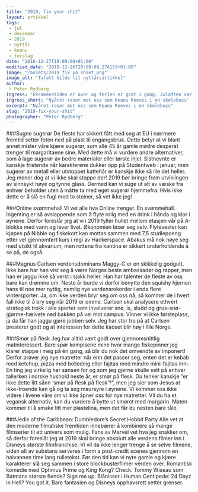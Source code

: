 ```yaml
---
title: "2019, fix your shit"
layout: artikkel
tags: 
 - jul
 - desember
 - 2019
 - nyttår
 - keanu
 - forslag
date: "2018-12-27T10:00:00+01:00"
modified_date: "2018-12-26T20:50:09.274153+01:00"
image: "/assets/2019 fix ya shiet.png"
image_alt: "Tafatt bilde til nyttårsartikkel"
author:
 - Peter Rydberg
ingress: "Eksamenstiden er over og ferien er godt i gang. Julaften var brått kommet og gått før noen av oss rakk å si “Pinnekjøttet sitter fast i luftrøret mitt”, men det hele er ikke over. Vi har fremdeles en solid uke med fråtsing og politisk familiediskusjon å kose oss med. Det hele avsluttes med et nyttårssmell natt til 1. januar. Hva skjer så? 2018 var fett, men på ingen måte perfekt. Om vi selv setter til side hele greia med Kevin Spaceys tenåringsfase, er det likevel en del ting jeg gjerne vil rette opp på før neste år. Under høy påvirkning av akevitt og juleøl, presenterer jeg mine forslag for et bedre 2019!"
ingress_short: "Nyåret raser mot oss som Keanu Reeves i en skolebuss"
excerpt: "Nyåret raser mot oss som Keanu Reeves i en skolebuss"
slug: "2019-fix-your-shit"
photographer: "Peter Rydberg"
---
```

###Sugne sugerør
De fleste har sikkert fått med seg at EU i nærmere fremtid setter foten ned på plast til engangsbruk. Dette betyr at vi blant annet mister våre kjære sugerør, som alle 45 år gamle mødre desperat trenger til margaritaene sine. Med dette må vi vurdere andre alternativer, som å lage sugerør av bedre materialer eller tørste ihjel. Sistnevnte er kanskje fristende når karakterene dukker opp på Studentweb i januar, men sugerør av metall eller utstoppet kattehår er kanskje ikke så ille det heller. Jeg mener dog at vi ikke skal stoppe der! 2019 bør bringe frem utviklingen av sinnsykt høye og tynne glass. Dermed kan vi suge ut alt av væske fra enhver beholder uten å måtte ta med eget sugerør hjemmefra. Hvis ikke dette er å slå en fugl med to steiner, så vet ikke jeg!

###Online svømmehall
Vi vet alle hva Online trenger. En svømmehall. Ingenting er så avslappende som å flyte rolig med en drink i hånda og klor i øynene. Derfor foreslår jeg at vi i 2019 fyller hullet mellom etasjen vår på A-blokka med vann og lever livet. Økonomien løser seg selv. Flytevester kan kjøpes på Nibble og fiskekort kan mottas sammen med 7,5 studiepoeng etter vel gjennomført kurs i regi av Hackerspace. Abakus må nok nøye seg med utsikt til akvarium, men rottene fra kantina er sikkert underholdende å se på, de også.

###Magnus Carlsen verdensdominans
Maggy-C er en skikkelig godgutt. Ikke bare har han vist seg å være Norges beste ambassadør og rapper, men han er jaggu ikke så verst i sjakk heller. Han har talenter de fleste av oss bare kan drømme om. Neste år burde vi derfor benytte den squishy hjernen hans til noe mer nyttig, nemlig nye verdensrekorder i enda flere vintersporter. Ja, om ikke verden bryr seg om oss nå, så kommer de i hvert fall ikke til å bry seg når 2019 er omme. Carlsen skal analysere ethvert strategisk trekk i alle sporter som involverer snø, is, sludd og grus-snø-gjørme-hælvete ned bakken på vei mot campus. Vinner vi ikke førsteplass, ja da får han jaggu gjøre jobben selv. Jeg har stor tro på at Carlsen presterer godt og at interessen for dette kaoset blir høy i lille Norge.

###Smør på flesk
Jeg har alltid vært godt over gjennomsnittlig matinteressert. Bare spør kompisene mine hvor mange fiskepinner jeg klarer stappe i meg på én gang, så blir du nok det omvendte av imponert! Derfor prøver jeg nye matretter når enn det passer seg, enten det er kebab med ketchup, pizza med bolledeig eller fajitas med mindre mini-fajitas inni. En ting jeg virkelig har sansen for og som jeg gjerne skulle sett på enhver tallerken i norske hushold neste år, er smør på flesk. Du tenker kanskje “er ikke dette litt sånn ‘smør på flesk på flesk’?”, men jeg sier som Jesus at ikke-troende kan gå og ta seg maursyre i øynene. Vi kommer oss ikke videre i livene våre om vi ikke åpner oss for nye matretter. Vil du ha et vegansk alternativ, kan du vurdere å bytte ut smøret med margarin. Maten kommer til å smake litt mer plastelina, men det får du nesten bare tåle.

###Jedis of the Caribbean: Dumbledore’s Secret Hobbit Party
Alle vet at den moderne filmatiske fremtiden innebærer å kombinere så mange filmserier til ett univers som mulig. Fans av Marvel vet hva jeg snakker om, så derfor foreslår jeg at 2019 skal bringe absolutt alle verdens filmer inn i Disneys største filmfranchise. Vi vil da ikke lenger trenge å se selve filmene, siden alt av substans serveres i form a post-credit scenes gjennom en halvannen time lang rulletekst. Før den tid kan vi nyte gamle og kjære karakterer slå seg sammen i store blockbusterfilmer verden over. Romantisk komedie med Optimus Prime og King Kong? Check. Tommy Wiseau som Batmans største fiende? Sign me up. Blånisser i Human Centipede: 24 Dayz in Hell? You got it. Bare fantasien og Disneys opphavsrett setter grenser.
